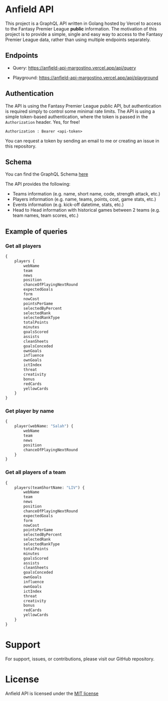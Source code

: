 #  Anfield API

This project is a GraphQL API written in Golang hosted by Vercel to access to the Fantasy Premier League **public** information. The motivation of this project is to provide a simple, single and easy way to access to the Fantasy Premier League data, rather than using multiple endpoints separately.

## Endpoints

- Query: https://anfield-api-margostino.vercel.app/api/query

- Playground: https://anfield-api-margostino.vercel.app/api/playground

## Authentication

The API is using the Fantasy Premier League public API, but authentication is required simply to control some minimal rate limits. The API is using a simple token-based authentication, where the token is passed in the `Authorization` header. Yes, for free!

```http
Authorization : Bearer <api-token>
```

You can request a token by sending an email to me or creating an issue in this repository.

## Schema

You can find the GraphQL Schema [here](https://raw.githubusercontent.com/margostino/anfield-api/master/graph/schema.graphqls)

The API provides the following:
- Teams information (e.g. name, short name, code, strength attack, etc.)
- Players information (e.g. name, teams, points, cost, game stats, etc.)
- Events information (e.g. kick-off datetime, stats, etc.)
- Head to Head information with historical games between 2 teams (e.g. team names, team scores, etc.)

## Example of queries

### Get all players

```graphql
{
	players {
		webName
		team
		news
		position
		chanceOfPlayingNextRound
		expectedGoals
		form		
		nowCost
		pointsPerGame
		selectedByPercent
		selectedRank
		selectedRankType
		totalPoints
		minutes
		goalsScored
		assists
		cleanSheets
		goalsConceded
		ownGoals
		influence
		ownGoals
		ictIndex
		threat
		creativity
		bonus
		redCards
		yellowCards
	}
}
```

### Get player by name

```graphql
{
	player(webName: "Salah") {
		webName
		team
		news
		position
		chanceOfPlayingNextRound
	}
}
```

### Get all players of a team

```graphql
{
	players(teamShortName: "LIV") {
		webName
		team
		news
		position
		chanceOfPlayingNextRound
		expectedGoals
		form		
		nowCost
		pointsPerGame
		selectedByPercent
		selectedRank
		selectedRankType
		totalPoints
		minutes
		goalsScored
		assists
		cleanSheets
		goalsConceded
		ownGoals
		influence
		ownGoals
		ictIndex
		threat
		creativity
		bonus
		redCards
		yellowCards
	}
}
```

# Support
For support, issues, or contributions, please visit our GitHub repository.

# License

Anfield API is licensed under the [MIT license](https://github.com/margostino/anfield-api/blob/master/LICENSE)
